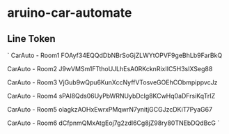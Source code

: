 # aruino-car-automate

## Line Token
`
  CarAuto - Room1
  FOAyf34EQQdDbNBrSoGjZLWYtOPVF9geBhLb9FarBkQ
  
  CarAuto - Room2
  J9wVMSm1FTthoUJLhEsA0RKcknRixIIC5H3sIXSeg88

  CarAuto - Room3
  VjGub9wQpu6KunXccNyffVTosveGOEhCObmpippvcJz

  CarAuto - Room4
  sPAI8Qds06UyPbWRNUybDclg8KCwHq0aDFrsiKqTrIZ

  CarAuto - Room5
  olagkzAOHxEwrxPMqwrN7ynitjGCGJzcDKiT7PyaG67

  CarAuto - Room6
  dCfpnmQMxAtgEoj7g2zdl6Cg8jZ98ry80TNEbDQdBcG
`